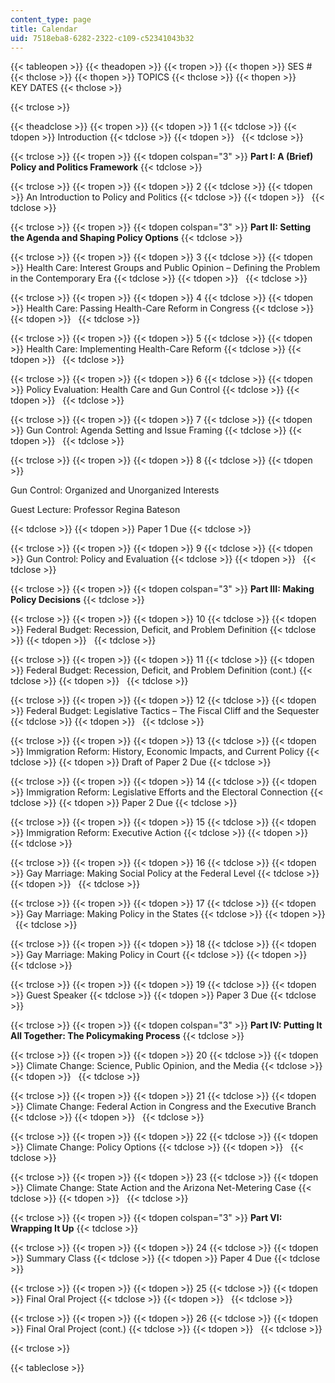 ```yaml
---
content_type: page
title: Calendar
uid: 7518eba8-6282-2322-c109-c52341043b32
---
```


{{< tableopen >}}
{{< theadopen >}}
{{< tropen >}}
{{< thopen >}}
SES #
{{< thclose >}}
{{< thopen >}}
TOPICS
{{< thclose >}}
{{< thopen >}}
KEY DATES
{{< thclose >}}

{{< trclose >}}

{{< theadclose >}}
{{< tropen >}}
{{< tdopen >}}
1
{{< tdclose >}}
{{< tdopen >}}
Introduction
{{< tdclose >}}
{{< tdopen >}}
 
{{< tdclose >}}

{{< trclose >}}
{{< tropen >}}
{{< tdopen colspan="3" >}}
**Part I: A (Brief) Policy and Politics Framework**
{{< tdclose >}}

{{< trclose >}}
{{< tropen >}}
{{< tdopen >}}
2
{{< tdclose >}}
{{< tdopen >}}
An Introduction to Policy and Politics
{{< tdclose >}}
{{< tdopen >}}
 
{{< tdclose >}}

{{< trclose >}}
{{< tropen >}}
{{< tdopen colspan="3" >}}
**Part II: Setting the Agenda and Shaping Policy Options**
{{< tdclose >}}

{{< trclose >}}
{{< tropen >}}
{{< tdopen >}}
3
{{< tdclose >}}
{{< tdopen >}}
Health Care: Interest Groups and Public Opinion – Defining the Problem in the Contemporary Era
{{< tdclose >}}
{{< tdopen >}}
 
{{< tdclose >}}

{{< trclose >}}
{{< tropen >}}
{{< tdopen >}}
4
{{< tdclose >}}
{{< tdopen >}}
Health Care: Passing Health-Care Reform in Congress
{{< tdclose >}}
{{< tdopen >}}
 
{{< tdclose >}}

{{< trclose >}}
{{< tropen >}}
{{< tdopen >}}
5
{{< tdclose >}}
{{< tdopen >}}
Health Care: Implementing Health-Care Reform
{{< tdclose >}}
{{< tdopen >}}
 
{{< tdclose >}}

{{< trclose >}}
{{< tropen >}}
{{< tdopen >}}
6
{{< tdclose >}}
{{< tdopen >}}
Policy Evaluation: Health Care and Gun Control
{{< tdclose >}}
{{< tdopen >}}
 
{{< tdclose >}}

{{< trclose >}}
{{< tropen >}}
{{< tdopen >}}
7
{{< tdclose >}}
{{< tdopen >}}
Gun Control: Agenda Setting and Issue Framing
{{< tdclose >}}
{{< tdopen >}}
 
{{< tdclose >}}

{{< trclose >}}
{{< tropen >}}
{{< tdopen >}}
8
{{< tdclose >}}
{{< tdopen >}}


Gun Control: Organized and Unorganized Interests

Guest Lecture: Professor Regina Bateson


{{< tdclose >}}
{{< tdopen >}}
Paper 1 Due
{{< tdclose >}}

{{< trclose >}}
{{< tropen >}}
{{< tdopen >}}
9
{{< tdclose >}}
{{< tdopen >}}
Gun Control: Policy and Evaluation
{{< tdclose >}}
{{< tdopen >}}
 
{{< tdclose >}}

{{< trclose >}}
{{< tropen >}}
{{< tdopen colspan="3" >}}
**Part III: Making Policy Decisions**
{{< tdclose >}}

{{< trclose >}}
{{< tropen >}}
{{< tdopen >}}
10
{{< tdclose >}}
{{< tdopen >}}
Federal Budget: Recession, Deficit, and Problem Definition
{{< tdclose >}}
{{< tdopen >}}
 
{{< tdclose >}}

{{< trclose >}}
{{< tropen >}}
{{< tdopen >}}
11
{{< tdclose >}}
{{< tdopen >}}
Federal Budget: Recession, Deficit, and Problem Definition (cont.)
{{< tdclose >}}
{{< tdopen >}}
 
{{< tdclose >}}

{{< trclose >}}
{{< tropen >}}
{{< tdopen >}}
12
{{< tdclose >}}
{{< tdopen >}}
Federal Budget: Legislative Tactics – The Fiscal Cliff and the Sequester
{{< tdclose >}}
{{< tdopen >}}
 
{{< tdclose >}}

{{< trclose >}}
{{< tropen >}}
{{< tdopen >}}
13
{{< tdclose >}}
{{< tdopen >}}
Immigration Reform: History, Economic Impacts, and Current Policy
{{< tdclose >}}
{{< tdopen >}}
Draft of Paper 2 Due
{{< tdclose >}}

{{< trclose >}}
{{< tropen >}}
{{< tdopen >}}
14
{{< tdclose >}}
{{< tdopen >}}
Immigration Reform: Legislative Efforts and the Electoral Connection
{{< tdclose >}}
{{< tdopen >}}
Paper 2 Due
{{< tdclose >}}

{{< trclose >}}
{{< tropen >}}
{{< tdopen >}}
15
{{< tdclose >}}
{{< tdopen >}}
Immigration Reform: Executive Action
{{< tdclose >}}
{{< tdopen >}}
 
{{< tdclose >}}

{{< trclose >}}
{{< tropen >}}
{{< tdopen >}}
16
{{< tdclose >}}
{{< tdopen >}}
Gay Marriage: Making Social Policy at the Federal Level
{{< tdclose >}}
{{< tdopen >}}
 
{{< tdclose >}}

{{< trclose >}}
{{< tropen >}}
{{< tdopen >}}
17
{{< tdclose >}}
{{< tdopen >}}
Gay Marriage: Making Policy in the States
{{< tdclose >}}
{{< tdopen >}}
 
{{< tdclose >}}

{{< trclose >}}
{{< tropen >}}
{{< tdopen >}}
18
{{< tdclose >}}
{{< tdopen >}}
Gay Marriage: Making Policy in Court
{{< tdclose >}}
{{< tdopen >}}
 
{{< tdclose >}}

{{< trclose >}}
{{< tropen >}}
{{< tdopen >}}
19
{{< tdclose >}}
{{< tdopen >}}
Guest Speaker
{{< tdclose >}}
{{< tdopen >}}
Paper 3 Due
{{< tdclose >}}

{{< trclose >}}
{{< tropen >}}
{{< tdopen colspan="3" >}}
**Part IV: Putting It All Together: The Policymaking Process**
{{< tdclose >}}

{{< trclose >}}
{{< tropen >}}
{{< tdopen >}}
20
{{< tdclose >}}
{{< tdopen >}}
Climate Change: Science, Public Opinion, and the Media
{{< tdclose >}}
{{< tdopen >}}
 
{{< tdclose >}}

{{< trclose >}}
{{< tropen >}}
{{< tdopen >}}
21
{{< tdclose >}}
{{< tdopen >}}
Climate Change: Federal Action in Congress and the Executive Branch
{{< tdclose >}}
{{< tdopen >}}
 
{{< tdclose >}}

{{< trclose >}}
{{< tropen >}}
{{< tdopen >}}
22
{{< tdclose >}}
{{< tdopen >}}
Climate Change: Policy Options
{{< tdclose >}}
{{< tdopen >}}
 
{{< tdclose >}}

{{< trclose >}}
{{< tropen >}}
{{< tdopen >}}
23
{{< tdclose >}}
{{< tdopen >}}
Climate Change: State Action and the Arizona Net-Metering Case
{{< tdclose >}}
{{< tdopen >}}
 
{{< tdclose >}}

{{< trclose >}}
{{< tropen >}}
{{< tdopen colspan="3" >}}
**Part VI: Wrapping It Up**
{{< tdclose >}}

{{< trclose >}}
{{< tropen >}}
{{< tdopen >}}
24
{{< tdclose >}}
{{< tdopen >}}
Summary Class
{{< tdclose >}}
{{< tdopen >}}
Paper 4 Due
{{< tdclose >}}

{{< trclose >}}
{{< tropen >}}
{{< tdopen >}}
25
{{< tdclose >}}
{{< tdopen >}}
Final Oral Project
{{< tdclose >}}
{{< tdopen >}}
 
{{< tdclose >}}

{{< trclose >}}
{{< tropen >}}
{{< tdopen >}}
26
{{< tdclose >}}
{{< tdopen >}}
Final Oral Project (cont.)
{{< tdclose >}}
{{< tdopen >}}
 
{{< tdclose >}}

{{< trclose >}}

{{< tableclose >}}